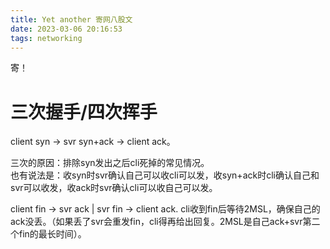 ```yaml
---
title: Yet another 寄网八股文
date: 2023-03-06 20:16:53
tags: networking
---
```


寄！

# 三次握手/四次挥手

client syn -> svr syn+ack -> client ack。

三次的原因：排除syn发出之后cli死掉的常见情况。 \
也有说法是：收syn时svr确认自己可以收cli可以发，收syn+ack时cli确认自己和svr可以收发，收ack时svr确认cli可以收自己可以发。

client fin -> svr ack | svr fin -> client ack. cli收到fin后等待2MSL，确保自己的ack没丢。（如果丢了svr会重发fin，cli得再给出回复。2MSL是自己ack+svr第二个fin的最长时间）。

